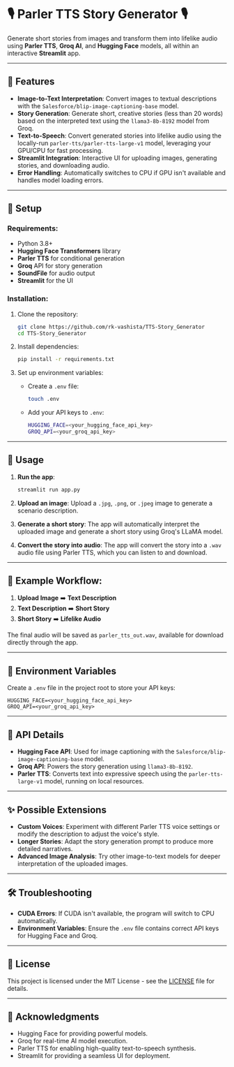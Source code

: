 
# 🎙️ Parler TTS Story Generator 🎙️
Generate short stories from images and transform them into lifelike audio using **Parler TTS**, **Groq AI**, and **Hugging Face** models, all within an interactive **Streamlit** app.

---

## 🌟 Features
- **Image-to-Text Interpretation**: Convert images to textual descriptions with the `Salesforce/blip-image-captioning-base` model.
- **Story Generation**: Generate short, creative stories (less than 20 words) based on the interpreted text using the `llama3-8b-8192` model from Groq.
- **Text-to-Speech**: Convert generated stories into lifelike audio using the locally-run `parler-tts/parler-tts-large-v1` model, leveraging your GPU/CPU for fast processing.
- **Streamlit Integration**: Interactive UI for uploading images, generating stories, and downloading audio.
- **Error Handling**: Automatically switches to CPU if GPU isn't available and handles model loading errors.

---

## 🔧 Setup

### Requirements:
- Python 3.8+
- **Hugging Face Transformers** library
- **Parler TTS** for conditional generation
- **Groq** API for story generation
- **SoundFile** for audio output
- **Streamlit** for the UI

### Installation:
1. Clone the repository:
   ```bash
   git clone https://github.com/rk-vashista/TTS-Story_Generator
   cd TTS-Story_Generator
   ```

2. Install dependencies:
   ```bash
   pip install -r requirements.txt
   ```

3. Set up environment variables:
   - Create a `.env` file:
     ```bash
     touch .env
     ```
   - Add your API keys to `.env`:
     ```bash
     HUGGING_FACE=<your_hugging_face_api_key>
     GROQ_API=<your_groq_api_key>
     ```

---

## 🚀 Usage

1. **Run the app**:
   ```bash
   streamlit run app.py
   ```

2. **Upload an image**:
   Upload a `.jpg`, `.png`, or `.jpeg` image to generate a scenario description.

3. **Generate a short story**:
   The app will automatically interpret the uploaded image and generate a short story using Groq's LLaMA model.

4. **Convert the story into audio**:
   The app will convert the story into a `.wav` audio file using Parler TTS, which you can listen to and download.

---

## 📁 Example Workflow:

1. **Upload Image** ➡️ **Text Description**
2. **Text Description** ➡️ **Short Story**
3. **Short Story** ➡️ **Lifelike Audio**

The final audio will be saved as `parler_tts_out.wav`, available for download directly through the app.

---

## 🔑 Environment Variables

Create a `.env` file in the project root to store your API keys:
```
HUGGING_FACE=<your_hugging_face_api_key>
GROQ_API=<your_groq_api_key>
```

---

## 📌 API Details

- **Hugging Face API**: Used for image captioning with the `Salesforce/blip-image-captioning-base` model.
- **Groq API**: Powers the story generation using `llama3-8b-8192`.
- **Parler TTS**: Converts text into expressive speech using the `parler-tts-large-v1` model, running on local resources.

---

## ✨ Possible Extensions

- **Custom Voices**: Experiment with different Parler TTS voice settings or modify the description to adjust the voice's style.
- **Longer Stories**: Adapt the story generation prompt to produce more detailed narratives.
- **Advanced Image Analysis**: Try other image-to-text models for deeper interpretation of the uploaded images.

---

## 🛠️ Troubleshooting

- **CUDA Errors**: If CUDA isn't available, the program will switch to CPU automatically.
- **Environment Variables**: Ensure the `.env` file contains correct API keys for Hugging Face and Groq.

---

## 📄 License

This project is licensed under the MIT License - see the [LICENSE](LICENSE) file for details.

---

## 🙌 Acknowledgments

- Hugging Face for providing powerful models.
- Groq for real-time AI model execution.
- Parler TTS for enabling high-quality text-to-speech synthesis.
- Streamlit for providing a seamless UI for deployment.